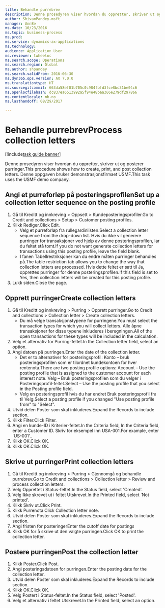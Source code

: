 ```yaml
--- 
title: Behandle purrebrev
description: Denne prosedyren viser hvordan du oppretter, skriver ut og posterer purringer.
author: ShivamPandey-msft
manager: AnnBe
ms.date: 10/23/2016
ms.topic: business-process
ms.prod: 
ms.service: dynamics-ax-applications
ms.technology: 
audience: Application User
ms.reviewer: twheeloc
ms.search.scope: Operations
ms.search.region: Global
ms.author: shpandey
ms.search.validFrom: 2016-06-30
ms.dyn365.ops.version: AX 7.0.0
ms.translationtype: HT
ms.sourcegitcommit: 663da58ef01b705c0c984fbfd3fce8bc31be04c6
ms.openlocfilehash: dc837ea6513992a5f94e48baa366e279df297866
ms.contentlocale: nb-no
ms.lasthandoff: 08/29/2017

---
```

# <a name="process-collection-letters"></a><span data-ttu-id="c49c1-103">Behandle purrebrev</span><span class="sxs-lookup"><span data-stu-id="c49c1-103">Process collection letters</span></span>

[!include[task guide banner](../../includes/task-guide-banner.md)]

<span data-ttu-id="c49c1-104">Denne prosedyren viser hvordan du oppretter, skriver ut og posterer purringer.</span><span class="sxs-lookup"><span data-stu-id="c49c1-104">This procedure shows how to create, print, and post collection letters.</span></span> <span data-ttu-id="c49c1-105">Denne oppgaven bruker demonstrasjonsfirmaet USMF.</span><span class="sxs-lookup"><span data-stu-id="c49c1-105">This task uses the USMF demo company.</span></span>


## <a name="set-up-a-collection-letter-sequence-on-the-posting-profile"></a><span data-ttu-id="c49c1-106">Angi et purreforløp på posteringsprofilen</span><span class="sxs-lookup"><span data-stu-id="c49c1-106">Set up a collection letter sequence on the posting profile</span></span>
1. <span data-ttu-id="c49c1-107">Gå til Kreditt og innkreving > Oppsett > Kundeposteringsprofiler.</span><span class="sxs-lookup"><span data-stu-id="c49c1-107">Go to Credit and collections > Setup > Customer posting profiles.</span></span>
2. <span data-ttu-id="c49c1-108">Klikk Rediger.</span><span class="sxs-lookup"><span data-stu-id="c49c1-108">Click Edit.</span></span>
    * <span data-ttu-id="c49c1-109">Velg et purreforløp fra rullegardinlisten.</span><span class="sxs-lookup"><span data-stu-id="c49c1-109">Select a collection letter sequence from the drop-down list.</span></span> <span data-ttu-id="c49c1-110">Hvis du ikke vil generere purringer for transaksjoner ved hjelp av denne posteringsprofilen, lar du feltet stå tomt.</span><span class="sxs-lookup"><span data-stu-id="c49c1-110">If you do not want generate collection letters for transactions using this posting profile, leave the field blank.</span></span>  
    * <span data-ttu-id="c49c1-111">I fanen Tabellrestriksjoner kan du endre måten purringer behandles på.</span><span class="sxs-lookup"><span data-stu-id="c49c1-111">The table restriction tab allows you to change the way that collection letters are processed.</span></span> <span data-ttu-id="c49c1-112">Hvis dette feltet er satt til Ja, opprettes purringer for denne posteringsprofilen.</span><span class="sxs-lookup"><span data-stu-id="c49c1-112">If this field is set to Yes, then collection letters will be created for this posting profile.</span></span>  
3. <span data-ttu-id="c49c1-113">Lukk siden.</span><span class="sxs-lookup"><span data-stu-id="c49c1-113">Close the page.</span></span>

## <a name="create-collection-letters"></a><span data-ttu-id="c49c1-114">Opprett purringer</span><span class="sxs-lookup"><span data-stu-id="c49c1-114">Create collection letters</span></span>
1. <span data-ttu-id="c49c1-115">Gå til Kreditt og innkreving > Purring > Opprett purringer.</span><span class="sxs-lookup"><span data-stu-id="c49c1-115">Go to Credit and collections > Collection letter > Create collection letters.</span></span>
    * <span data-ttu-id="c49c1-116">Du må velge transaksjonstypene for purringene.</span><span class="sxs-lookup"><span data-stu-id="c49c1-116">You must select the transaction types for which you will collect letters.</span></span> <span data-ttu-id="c49c1-117">Alle åpne transaksjoner for disse typene inkluderes i beregningen.</span><span class="sxs-lookup"><span data-stu-id="c49c1-117">All of the open transactions for these types will be included in the calculation.</span></span>  
2. <span data-ttu-id="c49c1-118">Velg et alternativ for Purring-feltet.</span><span class="sxs-lookup"><span data-stu-id="c49c1-118">In the Collection letter field, select an option.</span></span>
3. <span data-ttu-id="c49c1-119">Angi datoen på purringen.</span><span class="sxs-lookup"><span data-stu-id="c49c1-119">Enter the date of the collection letter.</span></span>
    * <span data-ttu-id="c49c1-120">Det er to alternativer for posteringsprofil: Konto – bruk posteringsprofilen som er tilordnet kundekontoen for hver rentenota.</span><span class="sxs-lookup"><span data-stu-id="c49c1-120">There are two posting profile options:   Account – Use the posting profile that is assigned to the customer account for each interest note.</span></span>   <span data-ttu-id="c49c1-121">Velg – Bruk posteringsprofilen som du velger i Posteringsprofil-feltet.</span><span class="sxs-lookup"><span data-stu-id="c49c1-121">Select – Use the posting profile that you select in the Posting profile field.</span></span>  
    * <span data-ttu-id="c49c1-122">Velg en posteringsprofil hvis du har endret Bruk posteringsprofil fra til Velg.</span><span class="sxs-lookup"><span data-stu-id="c49c1-122">Select a posting profile if you changed "Use posting profile from" to "Select".</span></span>  
4. <span data-ttu-id="c49c1-123">Utvid delen Poster som skal inkluderes.</span><span class="sxs-lookup"><span data-stu-id="c49c1-123">Expand the Records to include section.</span></span>
5. <span data-ttu-id="c49c1-124">Klikk Filter.</span><span class="sxs-lookup"><span data-stu-id="c49c1-124">Click Filter.</span></span>
6. <span data-ttu-id="c49c1-125">Angi en kunde-ID i Kriterier-feltet.</span><span class="sxs-lookup"><span data-stu-id="c49c1-125">In the Criteria field, In the Criteria field, enter a Customer ID.</span></span> <span data-ttu-id="c49c1-126">Skriv for eksempel inn USA-001.</span><span class="sxs-lookup"><span data-stu-id="c49c1-126">For example, enter 'US-001'..</span></span>
7. <span data-ttu-id="c49c1-127">Klikk OK.</span><span class="sxs-lookup"><span data-stu-id="c49c1-127">Click OK.</span></span>
8. <span data-ttu-id="c49c1-128">Klikk OK.</span><span class="sxs-lookup"><span data-stu-id="c49c1-128">Click OK.</span></span>

## <a name="print-collection-letters"></a><span data-ttu-id="c49c1-129">Skrive ut purringer</span><span class="sxs-lookup"><span data-stu-id="c49c1-129">Print collection letters</span></span>
1. <span data-ttu-id="c49c1-130">Gå til Kreditt og innkreving > Purring > Gjennomgå og behandle purrebrev.</span><span class="sxs-lookup"><span data-stu-id="c49c1-130">Go to Credit and collections > Collection letter > Review and process collection letters.</span></span>
2. <span data-ttu-id="c49c1-131">Velg Opprettet i Status-feltet.</span><span class="sxs-lookup"><span data-stu-id="c49c1-131">In the Status field, select 'Created'.</span></span>
3. <span data-ttu-id="c49c1-132">Velg Ikke skrevet ut i feltet Utskrevet.</span><span class="sxs-lookup"><span data-stu-id="c49c1-132">In the Printed field, select 'Not printed'.</span></span>
4. <span data-ttu-id="c49c1-133">Klikk Skriv ut.</span><span class="sxs-lookup"><span data-stu-id="c49c1-133">Click Print.</span></span>
5. <span data-ttu-id="c49c1-134">Klikk Purrenota.</span><span class="sxs-lookup"><span data-stu-id="c49c1-134">Click Collection letter note.</span></span>
6. <span data-ttu-id="c49c1-135">Utvid delen Poster som skal inkluderes.</span><span class="sxs-lookup"><span data-stu-id="c49c1-135">Expand the Records to include section.</span></span>
7. <span data-ttu-id="c49c1-136">Angi fristen for posteringer</span><span class="sxs-lookup"><span data-stu-id="c49c1-136">Enter the cutoff date for postings</span></span>
8. <span data-ttu-id="c49c1-137">Klikk OK for å skrive ut den valgte purringen.</span><span class="sxs-lookup"><span data-stu-id="c49c1-137">Click OK to print the collection letter.</span></span>

## <a name="post-the-collection-letter"></a><span data-ttu-id="c49c1-138">Postere purringen</span><span class="sxs-lookup"><span data-stu-id="c49c1-138">Post the collection letter</span></span>
1. <span data-ttu-id="c49c1-139">Klikk Poster.</span><span class="sxs-lookup"><span data-stu-id="c49c1-139">Click Post.</span></span>
2. <span data-ttu-id="c49c1-140">Angi posteringsdatoen for purringen.</span><span class="sxs-lookup"><span data-stu-id="c49c1-140">Enter the posting date for the collection letter.</span></span>
3. <span data-ttu-id="c49c1-141">Utvid delen Poster som skal inkluderes.</span><span class="sxs-lookup"><span data-stu-id="c49c1-141">Expand the Records to include section.</span></span>
4. <span data-ttu-id="c49c1-142">Klikk OK.</span><span class="sxs-lookup"><span data-stu-id="c49c1-142">Click OK.</span></span>
5. <span data-ttu-id="c49c1-143">Velg Postert i Status-feltet.</span><span class="sxs-lookup"><span data-stu-id="c49c1-143">In the Status field, select 'Posted'.</span></span>
6. <span data-ttu-id="c49c1-144">Velg et alternativ i feltet Utskrevet.</span><span class="sxs-lookup"><span data-stu-id="c49c1-144">In the Printed field, select an option.</span></span>


